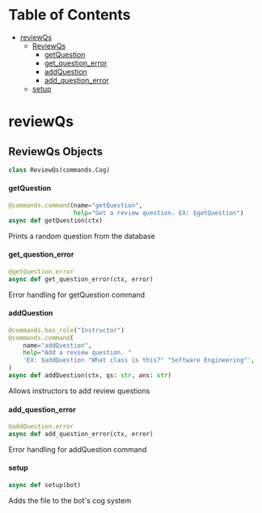 # Table of Contents

* [reviewQs](#reviewQs)
  * [ReviewQs](#reviewQs.ReviewQs)
    * [getQuestion](#reviewQs.ReviewQs.getQuestion)
    * [get\_question\_error](#reviewQs.ReviewQs.get_question_error)
    * [addQuestion](#reviewQs.ReviewQs.addQuestion)
    * [add\_question\_error](#reviewQs.ReviewQs.add_question_error)
  * [setup](#reviewQs.setup)

<a id="reviewQs"></a>

# reviewQs

<a id="reviewQs.ReviewQs"></a>

## ReviewQs Objects

```python
class ReviewQs(commands.Cog)
```

<a id="reviewQs.ReviewQs.getQuestion"></a>

#### getQuestion

```python
@commands.command(name="getQuestion",
                  help="Get a review question. EX: $getQuestion")
async def getQuestion(ctx)
```

Prints a random question from the database

<a id="reviewQs.ReviewQs.get_question_error"></a>

#### get\_question\_error

```python
@getQuestion.error
async def get_question_error(ctx, error)
```

Error handling for getQuestion command

<a id="reviewQs.ReviewQs.addQuestion"></a>

#### addQuestion

```python
@commands.has_role("Instructor")
@commands.command(
    name="addQuestion",
    help="Add a review question. "
    'EX: $addQuestion "What class is this?" "Software Engineering"',
)
async def addQuestion(ctx, qs: str, ans: str)
```

Allows instructors to add review questions

<a id="reviewQs.ReviewQs.add_question_error"></a>

#### add\_question\_error

```python
@addQuestion.error
async def add_question_error(ctx, error)
```

Error handling for addQuestion command

<a id="reviewQs.setup"></a>

#### setup

```python
async def setup(bot)
```

Adds the file to the bot's cog system

